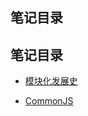 ## 笔记目录

    
    
   
    
    
## 笔记目录

* [模块化发展史](/前端模块化/模块化发展史.md)

* [CommonJS](/前端模块化/CommonJS.md)


